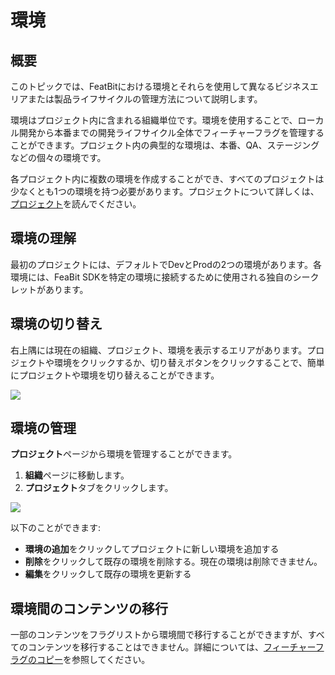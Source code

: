 # 環境

## 概要

このトピックでは、FeatBitにおける環境とそれらを使用して異なるビジネスエリアまたは製品ライフサイクルの管理方法について説明します。

環境はプロジェクト内に含まれる組織単位です。環境を使用することで、ローカル開発から本番までの開発ライフサイクル全体でフィーチャーフラグを管理することができます。プロジェクト内の典型的な環境は、本番、QA、ステージングなどの個々の環境です。

各プロジェクト内に複数の環境を作成することができ、すべてのプロジェクトは少なくとも1つの環境を持つ必要があります。プロジェクトについて詳しくは、[プロジェクト](projects.md)を読んでください。

## 環境の理解

最初のプロジェクトには、デフォルトでDevとProdの2つの環境があります。各環境には、FeaBit SDKを特定の環境に接続するために使用される独自のシークレットがあります。

## 環境の切り替え

右上隅には現在の組織、プロジェクト、環境を表示するエリアがあります。プロジェクトや環境をクリックするか、切り替えボタンをクリックすることで、簡単にプロジェクトや環境を切り替えることができます。

![](../../feature-flags/assets/organizing-flags/environments/001.webp)

## 環境の管理

**プロジェクト**ページから環境を管理することができます。

1. **組織**ページに移動します。
2. **プロジェクト**タブをクリックします。

![](../../feature-flags/assets/organizing-flags/environments/002.webp)

以下のことができます:

* **環境の追加**をクリックしてプロジェクトに新しい環境を追加する
* **削除**をクリックして既存の環境を削除する。現在の環境は削除できません。
* **編集**をクリックして既存の環境を更新する

## 環境間のコンテンツの移行

一部のコンテンツをフラグリストから環境間で移行することができますが、すべてのコンテンツを移行することはできません。詳細については、[フィーチャーフラグのコピー](the-flags-list.md#copying-feature-flags)を参照してください。